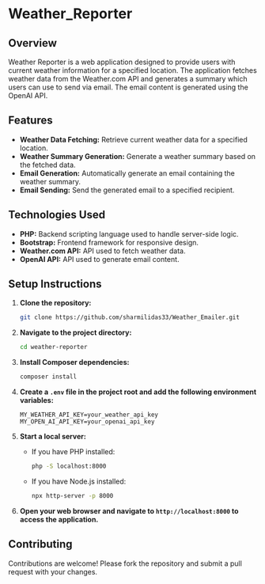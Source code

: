 ﻿# Weather_Reporter
## Overview

Weather Reporter is a web application designed to provide users with current weather information for a specified location. The application fetches weather data from the Weather.com API and generates a summary which users can use to send via email. The email content is generated using the OpenAI API.

## Features

- **Weather Data Fetching:** Retrieve current weather data for a specified location.
- **Weather Summary Generation:** Generate a weather summary based on the fetched data.
- **Email Generation:** Automatically generate an email containing the weather summary.
- **Email Sending:** Send the generated email to a specified recipient.

## Technologies Used

- **PHP:** Backend scripting language used to handle server-side logic.
- **Bootstrap:** Frontend framework for responsive design.
- **Weather.com API:** API used to fetch weather data.
- **OpenAI API:** API used to generate email content.

## Setup Instructions

1. **Clone the repository:**
    ```bash
    git clone https://github.com/sharmilidas33/Weather_Emailer.git
    ```

2. **Navigate to the project directory:**
    ```bash
    cd weather-reporter
    ```

3. **Install Composer dependencies:**
    ```bash
    composer install
    ```

4. **Create a `.env` file in the project root and add the following environment variables:**
    ```
    MY_WEATHER_API_KEY=your_weather_api_key
    MY_OPEN_AI_API_KEY=your_openai_api_key
    ```

5. **Start a local server:**
    - If you have PHP installed:
        ```bash
        php -S localhost:8000
        ```
    - If you have Node.js installed:
        ```bash
        npx http-server -p 8000
        ```

6. **Open your web browser and navigate to `http://localhost:8000` to access the application.**

## Contributing

Contributions are welcome! Please fork the repository and submit a pull request with your changes.


